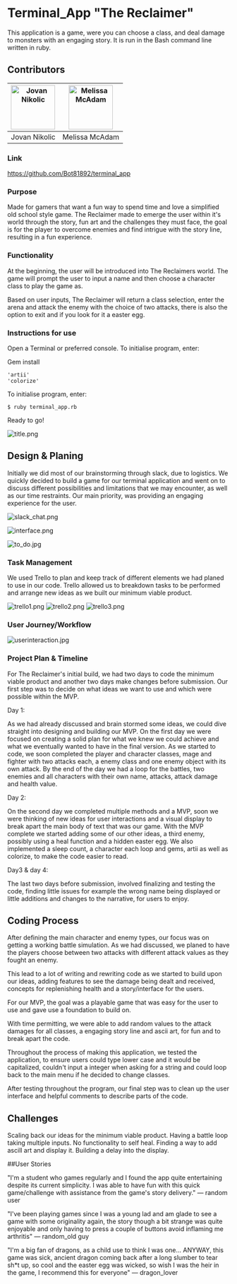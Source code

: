 # Terminal_App "The Reclaimer"

This application is a game, were you can choose a class, and deal damage to monsters with an engaging story. It is run in the Bash command line written in ruby.

## Contributors

|<img src="https://avatars2.githubusercontent.com/u/48897382?s=460&v=4" alt="Jovan Nikolic" width="100"/> |<img src="https://avatars1.githubusercontent.com/u/45807277?s=460&v=4" alt="Melissa McAdam" width="100"/> |
|-----------|-----------|
| Jovan Nikolic | Melissa McAdam |


### Link

https://github.com/Bot81892/terminal_app

### Purpose

Made for gamers that want a fun way to spend time and love a simplified old school style game. The Reclaimer made to emerge the user within it's world through the story, fun art and the challenges they must face, the goal is for the player to overcome enemies and find intrigue with the story line, resulting in a fun experience.

### Functionality

 At the beginning, the user will be introduced into The Reclaimers world. The game will prompt the user to input a name and then choose a character class to play the game as.
 
 Based on user inputs, The Reclaimer will return a class selection, enter the arena and attack the enemy with the choice of two attacks, there is also the option to exit and if you look for it a easter egg.

### Instructions for use

Open a Terminal or preferred console.
To initialise program, enter:

Gem install
```terminal
'artii'
'colorize'
```

To initialise program, enter:

```terminal
$ ruby terminal_app.rb
```

Ready to go!

![title.png](screen_shots/title.png) 


## Design & Planing

Initially we did most of our brainstorming through slack, due to logistics. We quickly decided to build a game for our terminal application and went on to discuss different possibilities and limitations that we may encounter, as well as our time restraints.
Our main priority, was providing an engaging experience for the user.

![slack_chat.png](screen_shots/slack_chat.png) 



![interface.png](screen_shots/interface.png) 



![to_do.jpg](screen_shots/to_do.jpg) 


### Task Management

We used Trello to plan and keep track of different elements we had planed to use in our code. Trello allowed us to breakdown tasks to be performed and arrange new ideas as we built our minimum viable product.

![trello1.png](screen_shots/trello1.png) 
![trello2.png](screen_shots/trello2.png) 
![trello3.png](screen_shots/trello3.png) 

### User Journey/Workflow
![userinteraction.jpg](screen_shots/userinteraction.jpg) 

### Project Plan & Timeline
For The Reclaimer's initial build, we had two days to code the minimum viable product and another two days make changes before submission. Our first step was to decide on what ideas we want to use and which were possible within the MVP.

Day 1: 

As we had already discussed and brain stormed some ideas, we could dive straight into designing and building our MVP. On the first day we were focused on creating a solid plan for what we knew we could achieve and what we eventually wanted to have in the final version. As we started to code, we soon completed the player and character classes, mage and fighter with two attacks each, a enemy class and one enemy object with its own attack. By the end of the day we had a loop for the battles, two enemies and all characters with their own name, attacks, attack damage and health value.

Day 2: 

On the second day we completed multiple methods and a MVP, soon we were thinking of new ideas for user interactions and a visual display to break apart the main body of text that was our game. With the MVP complete we started adding some of our other ideas, a third enemy, possibly using a heal function and a hidden easter egg. We also implemented a sleep count, a character each loop and gems, artii as well as colorize, to make the code easier to read.

Day3 & day 4:

The last two days before submission, involved finalizing and testing the code, finding little issues for example the wrong name being displayed or little additions and changes to the narrative, for users to enjoy.

## Coding Process
After defining the main character and enemy types, our focus was on getting a working battle simulation. As we had discussed, we planed to have the players choose between two attacks with different attack values as they fought an enemy.

This lead to a lot of writing and rewriting code as we started to build upon our ideas, adding features to see the damage being dealt and received, concepts for replenishing health and a story/interface for the users.

For our MVP, the goal was a playable game that was easy for the user to use and gave use a foundation to build on.

With time permitting, we were able to add random values to the attack damages for all classes, a engaging story line and ascii art, for fun and to break apart the code.

Throughout the process of making this application, we tested the application, to ensure users could type lower case and it would be capitalized, couldn't input a integer when asking for a string and could loop back to the main menu if he decided to change classes.

After testing throughout the program, our final step was to clean up the user interface and helpful comments to describe parts of the code. 


## Challenges

Scaling back our ideas for the minimum viable product.
Having a battle loop taking multiple inputs.
No functionality to self heal.
Finding a way to add ascill art and display it.
Building a delay into the display.

##User Stories

"I'm a student who games regularly and I found the app quite entertaining despite its current simplicity. I was able to have fun with this quick game/challenge
with assistance from the game's story delivery." — random user

"I've been playing games since I was a young lad and am glade to see a game with some originality again, the story though a bit strange was quite enjoyable and only having to press a couple of buttons avoid inflaming me arthritis" — random_old guy

"I'm a big fan of dragons, as a child use to think I was one... ANYWAY, this game was sick, ancient dragon coming back after a long slumber to tear sh*t up, so cool and the easter egg was wicked, so wish I was the heir in the game, I recommend this for everyone" — dragon_lover 